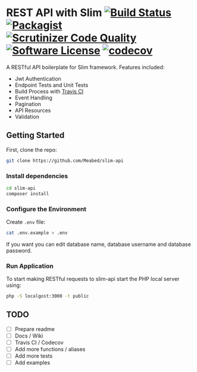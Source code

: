 # REST API with Slim [![Build Status](https://travis-ci.org/Meabed/slim-api.svg?branch=master)](https://travis-ci.org/Meabed/slim-api) [![Packagist](https://img.shields.io/packagist/dm/meabed/slim-api.svg)](https://packagist.org/packages/meabed/slim-api) [![Scrutinizer Code Quality](https://scrutinizer-ci.com/g/meabed/slim-api/badges/quality-score.png?b=master)](https://scrutinizer-ci.com/g/meabed/slim-api/?branch=master) [![Software License](https://img.shields.io/badge/license-MIT-brightgreen.svg?style=flat-square)](LICENSE.md) [![codecov](https://codecov.io/gh/Meabed/slim-api/branch/master/graph/badge.svg)](https://codecov.io/gh/Meabed/slim-api)

A RESTful API boilerplate for Slim framework. Features included:

* Jwt Authentication
* Endpoint Tests and Unit Tests
* Build Process with [Travis CI](https://travis-ci.org/)
* Event Handling
* Pagination
* API Resources
* Validation

## Getting Started

First, clone the repo:

```bash
git clone https://github.com/Meabed/slim-api
```

### Install dependencies

```bash
cd slim-api
composer install
```

### Configure the Environment

Create `.env` file:

```bash
cat .env.example > .env
```

If you want you can edit database name, database username and database password.

### Run Application

To start making RESTful requests to slim-api start the PHP local server using:

```bash
php -S localgost:3000 -t public
```

## TODO

- [ ] Prepare readme
- [ ] Docs / Wiki
- [ ] Travis CI / Codecov
- [ ] Add more functions / aliases
- [ ] Add more tests
- [ ] Add examples
